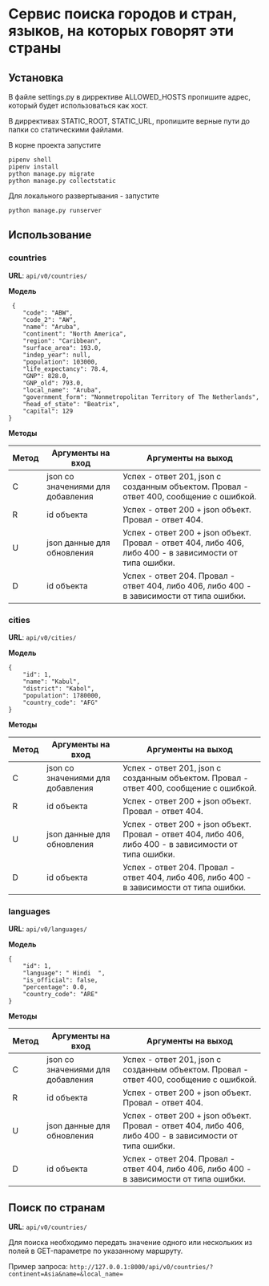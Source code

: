 # Сервис поиска городов и стран, языков, на которых говорят эти страны
## Установка 
В файле settings.py в диррективе ALLOWED_HOSTS пропишите адрес, который будет использоваться как хост.

В диррективах STATIC_ROOT, STATIC_URL, пропишите верные пути до папки со статическими файлами.

В корне проекта запустите 
``` 
pipenv shell
pipenv install
python manage.py migrate
python manage.py collectstatic
```
Для локального развертывания - запустите 
```
python manage.py runserver
```
## Использование

### countries

**URL**: ```api/v0/countries/```

**Модель**

```
 {
    "code": "ABW",
    "code_2": "AW",
    "name": "Aruba",
    "continent": "North America",
    "region": "Caribbean",
    "surface_area": 193.0,
    "indep_year": null,
    "population": 103000,
    "life_expectancy": 78.4,
    "GNP": 828.0,
    "GNP_old": 793.0,
    "local_name": "Aruba",
    "government_form": "Nonmetropolitan Territory of The Netherlands",
    "head_of_state": "Beatrix",
    "capital": 129
}
```

**Методы**

| Метод | Аргументы на вход | Аргументы на выход |
| ----- | ----------------- | ------------------ |
| C | json со значениями для добавления | Успех - ответ 201, json с созданным объектом. Провал - ответ 400, сообщение с ошибкой. |
| R | id объекта | Успех - ответ 200 + json объект. Провал - ответ 404. |
| U | json данные для обновления | Успех - ответ 200 + json объект. Провал - ответ 404, либо 406, либо 400 - в зависимости от типа ошибки.
| D | id объекта | Успех - ответ 204. Провал - ответ 404, либо 406, либо 400 - в зависимости от типа ошибки. |

### cities

**URL**: ```api/v0/cities/```

**Модель**

```
{
    "id": 1,
    "name": "Kabul",
    "district": "Kabol",
    "population": 1780000,
    "country_code": "AFG"
}
```

**Методы**

| Метод | Аргументы на вход | Аргументы на выход |
| ----- | ----------------- | ------------------ |
| C | json со значениями для добавления | Успех - ответ 201, json с созданным объектом. Провал - ответ 400, сообщение с ошибкой. |
| R | id объекта | Успех - ответ 200 + json объект. Провал - ответ 404. |
| U | json данные для обновления | Успех - ответ 200 + json объект. Провал - ответ 404, либо 406, либо 400 - в зависимости от типа ошибки.
| D | id объекта | Успех - ответ 204. Провал - ответ 404, либо 406, либо 400 - в зависимости от типа ошибки. |

### languages

**URL**: ```api/v0/languages/```

**Модель**

```
{
    "id": 1,
    "language": " Hindi  ",
    "is_official": false,
    "percentage": 0.0,
    "country_code": "ARE"
}
```

**Методы**



| Метод | Аргументы на вход | Аргументы на выход |
| ----- | ----------------- | ------------------ |
| C | json со значениями для добавления | Успех - ответ 201, json с созданным объектом. Провал - ответ 400, сообщение с ошибкой. |
| R | id объекта | Успех - ответ 200 + json объект. Провал - ответ 404. |
| U | json данные для обновления | Успех - ответ 200 + json объект. Провал - ответ 404, либо 406, либо 400 - в зависимости от типа ошибки.
| D | id объекта | Успех - ответ 204. Провал - ответ 404, либо 406, либо 400 - в зависимости от типа ошибки. |

## Поиск по странам

**URL**: ```api/v0/countries/```

Для поиска необходимо передать значение одного или нескольких из полей в GET-параметре по указанному маршруту. 

Пример запроса: ```http://127.0.0.1:8000/api/v0/countries/?continent=Asia&name=&local_name=```
